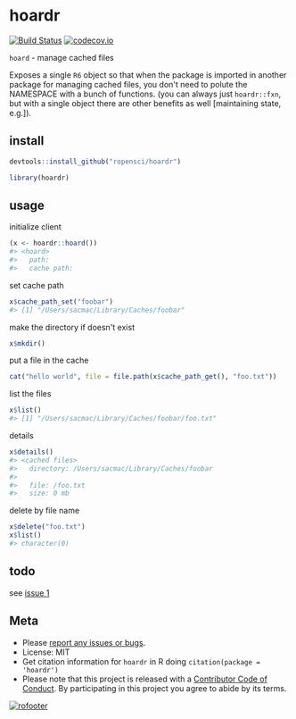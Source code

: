 hoardr
======



[![Build Status](https://travis-ci.org/ropensci/hoardr.svg?branch=master)](https://travis-ci.org/ropensci/hoardr)
[![codecov.io](https://codecov.io/github/ropensci/hoardr/coverage.svg?branch=master)](https://codecov.io/github/ropensci/hoardr?branch=master)


`hoard` - manage cached files

Exposes a single `R6` object so that when the package is imported in another
package for managing cached files, you don't need to polute the NAMESPACE 
with a bunch of functions. (you can always just `hoardr::fxn`, but 
with a single object there are other benefits as well [maintaining state, e.g.]).

## install


```r
devtools::install_github("ropensci/hoardr")
```


```r
library(hoardr)
```

## usage

initialize client


```r
(x <- hoardr::hoard())
#> <hoard> 
#>   path: 
#>   cache path:
```

set cache path


```r
x$cache_path_set("foobar")
#> [1] "/Users/sacmac/Library/Caches/foobar"
```

make the directory if doesn't exist


```r
x$mkdir()
```

put a file in the cache


```r
cat("hello world", file = file.path(x$cache_path_get(), "foo.txt"))
```

list the files


```r
x$list()
#> [1] "/Users/sacmac/Library/Caches/foobar/foo.txt"
```

details


```r
x$details()
#> <cached files>
#>   directory: /Users/sacmac/Library/Caches/foobar
#> 
#>   file: /foo.txt
#>   size: 0 mb
```

delete by file name


```r
x$delete("foo.txt")
x$list()
#> character(0)
```

## todo

see [issue 1](https://github.com/ropensci/hoardr/issues/1)

## Meta

* Please [report any issues or bugs](https://github.com/ropensci/hoardr/issues).
* License: MIT
* Get citation information for `hoardr` in R doing `citation(package = 'hoardr')`
* Please note that this project is released with a [Contributor Code of Conduct](CONDUCT.md). By participating in this project you agree to abide by its terms.

[![rofooter](https://ropensci.org/public_images/github_footer.png)](https://ropensci.org)
